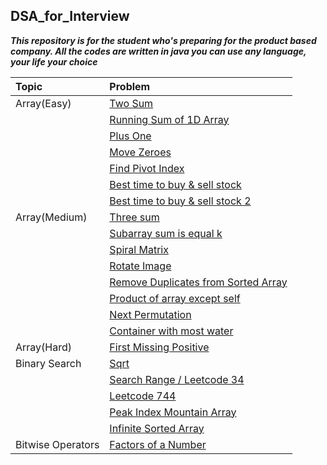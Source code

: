 ## DSA_for_Interview
***This repository is for the student who's preparing for the product based company.
All the codes are written in java you can use any language, your life your choice***

|Topic | Problem |
|:-------------------|:--------------------------------|
|Array(Easy) | [Two Sum](https://github.com/kb-s/DSA_for_Interview/blob/master/src/array/easy/TwoSum.java)||
|      | [Running Sum of 1D Array](https://github.com/kb-s/DSA_for_Interview/blob/master/src/array/easy/RuningSumOf1Darray.java)|
|      | [Plus One](https://github.com/kb-s/DSA_for_Interview/blob/master/src/array/easy/PlusOne.java)|
|      | [Move Zeroes](https://github.com/kb-s/DSA_for_Interview/blob/master/src/array/easy/MoveZeroes.java)
|      | [Find Pivot Index](https://github.com/kb-s/DSA_for_Interview/blob/master/src/array/easy/FindPivotIndex.java)
|      | [Best time to buy & sell stock](https://github.com/kb-s/DSA_for_Interview/blob/master/src/array/easy/BestTimetoBuyandSellStock.java)
|      | [Best time to buy & sell stock 2](https://github.com/kb-s/DSA_for_Interview/blob/master/src/array/easy/BestTimeToBuyandSellStock2.java)
|Array(Medium) | [Three sum](https://github.com/kb-s/DSA_for_Interview/blob/master/src/array/medium/ThreeSum.java)
|              | [Subarray sum is equal k](https://github.com/kb-s/DSA_for_Interview/blob/master/src/array/medium/SubarraySumEqualsK.java)
|              | [Spiral Matrix](https://github.com/kb-s/DSA_for_Interview/blob/master/src/array/medium/SpiralMatrix.java)
|              | [Rotate Image](https://github.com/kb-s/DSA_for_Interview/blob/master/src/array/medium/RotateImage.java)
|              | [Remove Duplicates from Sorted Array](https://github.com/kb-s/DSA_for_Interview/blob/master/src/array/medium/RemoveDuplicatesFromSortedArray.java)
|              | [Product of array except self](https://github.com/kb-s/DSA_for_Interview/blob/master/src/array/medium/ProductOfArrayExceptSelf.java)
|              | [Next Permutation](https://github.com/kb-s/DSA_for_Interview/blob/master/src/array/medium/NextPermutation.java)
|              | [Container with most water](https://github.com/kb-s/DSA_for_Interview/blob/master/src/array/medium/ContainerWithMostWater.java)
|Array(Hard)   | [First Missing Positive](https://github.com/kb-s/DSA_for_Interview/blob/master/src/array/hard/FirstMissingPositive.java)
|Binary Search | [Sqrt](https://github.com/kb-s/DSA_for_Interview/blob/master/src/binarysearch/Sqrt.java)
|              | [Search Range / Leetcode 34](https://github.com/kb-s/DSA_for_Interview/blob/master/src/binarysearch/Leetcode34.java)
|              | [Leetcode 744](https://github.com/kb-s/DSA_for_Interview/blob/master/src/binarysearch/Leetcode744.java)
|              | [Peak Index Mountain Array](https://github.com/kb-s/DSA_for_Interview/blob/master/src/binarysearch/PeakIndexMountainArray.java)
|              | [Infinite Sorted Array](https://github.com/kb-s/DSA_for_Interview/blob/master/src/binarysearch/InfineSortedArray.java)
|Bitwise Operators  | [Factors of a Number](https://github.com/kb-s/DSA_for_Interview/blob/master/src/bitwiseOperators/FactorsOfANumber.java)


